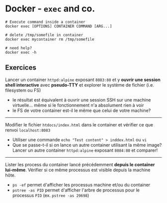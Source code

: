 # Docker - `exec` and co. 

```
# Execute command inside a container
docker exec [OPTIONS] CONTAINER COMMAND [ARG...]

# delete /tmp/somefile in container
docker exec mycontainer rm /tmp/somefile

# need help?
docker exec -h 
```

## Exercices

Lancer un container `httpd:alpine` exposant `8083:80` et y
**ouvrir une session shell interactive** avec **pseudo-TTY** et explorer le système de fichier (i.e. filesystem ou FS)

- le résultat est équivalent à ouvrir une session SSH sur une machine virtuelle... même si le fonctionnement n'a absolument rien à voir
- le FS de votre container est-il le même que celui de votre machine? 

---

Modifier le fichier `htdocs/index.html` dans le container et vérifier ce que renvoi `localhost:8083`

- Utiliser une commande `echo "Test content" > inddex.html` ou `vi`
- Que se passe-t-il si on lance un autre container utilisant la même image? Lancer un autre container `httpd:alpine` exposant `8084:80` et comparer!

---

Lister les process du container lancé précédemment **depuis le container lui-même**. Vérifier si ce même processus est visible depuis la machine hôte. 

- `ps -ef` permet d'afficher les processus machine et/ou du container
- `pstree -as PID` permet d'afficher l'arbre de processus pour le processus `PID` (ex. `pstree -as 29698`)  

